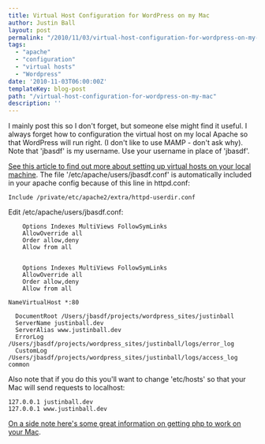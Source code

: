 ```yaml
---
title: Virtual Host Configuration for WordPress on my Mac
author: Justin Ball
layout: post
permalink: "/2010/11/03/virtual-host-configuration-for-wordpress-on-my-mac/"
tags:
  - "apache"
  - "configuration"
  - "virtual hosts"
  - "Wordpress"
date: '2010-11-03T06:00:00Z'
templateKey: blog-post
path: "/virtual-host-configuration-for-wordpress-on-my-mac"
description: ''
---
```


I mainly post this so I don't forget, but someone else might find it useful. I always forget how to configuration the virtual host on my local Apache so that WordPress will run right. (I don't like to use MAMP - don't ask why). Note that 'jbasdf' is my username. Use your username in place of 'jbasdf'.

[See this article to find out more about setting up virtual hosts on your local machine][1]. The file '/etc/apache/users/jbasdf.conf' is automatically included in your apache config because of this line in httpd.conf:

 [1]: http://shapeshed.com/journal/setting_up_local_websites_on_snow_leopard/

    Include /private/etc/apache2/extra/httpd-userdir.conf


Edit /etc/apache/users/jbasdf.conf:


        Options Indexes MultiViews FollowSymLinks
        AllowOverride all
        Order allow,deny
        Allow from all


        Options Indexes MultiViews FollowSymLinks
        AllowOverride all
        Order allow,deny
        Allow from all

    NameVirtualHost *:80

      DocumentRoot /Users/jbasdf/projects/wordpress_sites/justinball
      ServerName justinball.dev
      ServerAlias www.justinball.dev
      ErrorLog /Users/jbasdf/projects/wordpress_sites/justinball/logs/error_log
      CustomLog /Users/jbasdf/projects/wordpress_sites/justinball/logs/access_log common



Also note that if you do this you'll want to change 'etc/hosts' so that your Mac will send requests to localhost:

    127.0.0.1 justinball.dev
    127.0.0.1 www.justinball.dev


[On a side note here's some great information on getting php to work on your Mac][2].

 [2]: http://maestric.com/doc/mac/apache_php_mysql_snow_leopard
